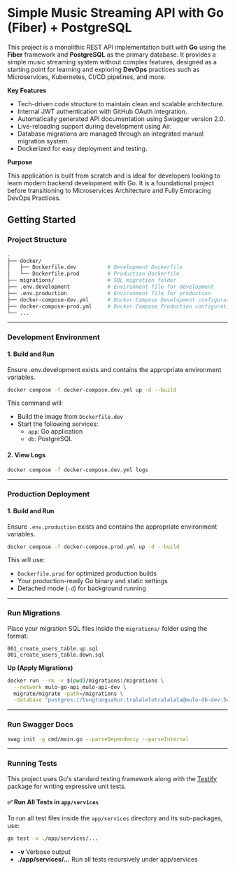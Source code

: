 # Simple Music Streaming API with Go (Fiber) + PostgreSQL

This project is a monolithic REST API implementation built with **Go** using the **Fiber** framework and **PostgreSQL** as the primary database. It provides a simple music streaming system without complex features, designed as a starting point for learning and exploring **DevOps** practices such as Microservices, Kubernetes, CI/CD pipelines, and more.

**Key Features**

- Tech-driven code structure to maintain clean and scalable architecture.
- Internal JWT authentication with GitHub OAuth integration.
- Automatically generated API documentation using Swagger version 2.0.
- Live-reloading support during development using Air.
- Database migrations are managed through an integrated manual migration system.
- Dockerized for easy deployment and testing.

**Purpose**

This application is built from scratch and is ideal for developers looking to learn modern backend development with Go. It is a foundational project before transitioning to Microservices Architecture and Fully Embracing DevOps Practices.

## Getting Started

### Project Structure

```bash
.
├── docker/
│   ├── Dockerfile.dev          # Development Dockerfile
│   └── Dockerfile.prod         # Production Dockerfile
├── migrations/                 # SQL migration folder
├── .env.development            # Environment file for development
├── .env.production             # Environment file for production
├── docker-compose-dev.yml      # Docker Compose Development configuration
├── docker-compose-prod.yml     # Docker Compose Production configuration
└── ...
```

---

### Development Environment

#### 1. Build and Run
Ensure .env.development exists and contains the appropriate environment variables.

```bash
docker compose -f docker-compose.dev.yml up -d --build
```

This command will:

- Build the image from `Dockerfile.dev`
- Start the following services:
  - `app`: Go application
  - `db`: PostgreSQL

#### 2. View Logs

```bash
docker compose -f docker-compose.dev.yml logs
```

---

### Production Deployment

#### 1. Build and Run

Ensure `.env.production` exists and contains the appropriate environment variables.

```bash
docker compose -f docker-compose.prod.yml up -d --build
```

This will use:

- `Dockerfile.prod` for optimized production builds
- Your production-ready Go binary and static settings
- Detached mode (`-d`) for background running

---

### Run Migrations
Place your migration SQL files inside the `migrations/` folder using the format:

  ```
  001_create_users_table.up.sql
  001_create_users_table.down.sql
  ```

**Up (Apply Migrations)**

```bash
docker run --rm -v $(pwd)/migrations:/migrations \
  --network mulo-go-api_mulo-api-dev \
  migrate/migrate -path=/migrations \
  -database "postgres://tungtungsahur:tralalelotralalala@mulo-db-dev:5432/mulo_bombardino?sslmode=disable" up
```

---

### Run Swagger Docs

```bash
swag init -g cmd/main.go --parseDependency --parseInternal
```

---

### Running Tests

This project uses Go's standard testing framework along with the [Testify](https://github.com/stretchr/testify) package for writing expressive unit tests.

#### ✅ Run All Tests in `app/services`

To run all test files inside the `app/services` directory and its sub-packages, use:

```bash
go test -v ./app/services/...
```
- **-v** Verbose output
- **./app/services/...** Run all tests recursively under app/services